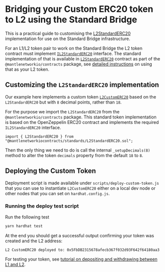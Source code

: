 # Bridging your Custom ERC20 token to L2 using the Standard Bridge

This is a practical guide to customising the [L2StandardERC20](https://github.com/mantlenetworkio/mantle/blob/main/packages/contracts/contracts/standards/L2StandardERC20.sol) implementation for use on the Standard Bridge infrastructure.

For an L1/L2 token pair to work on the Standard Bridge the L2 token contract must implement
[`IL2StandardERC20`](https://github.com/mantlenetworkio/mantle/blob/main/packages/contracts/contracts/standards/IL2StandardERC20.sol) interface. The standard implementation of that is available in
[`L2StandardERC20`](https://github.com/mantlenetworkio/mantle/blob/main/packages/contracts/contracts/standards/L2StandardERC20.sol) contract as part of the `@mantlenetworkio/contracts` package, see [detailed instructions](../standard-bridge-standard-token/README.md) on using that as your L2 token.

## Customizing the `L2StandardERC20` implementation

Our example here implements a custom token [`L2CustomERC20`](contracts/L2CustomERC20.sol) based on the `L2StandardERC20` but with `8` decimal points, rather than `18`.

For the purpose we import the `L2StandardERC20` from the `@mantlenetworkio/contracts` package. This standard token implementation is based on the OpenZeppelin ERC20 contract and implements the required `IL2StandardERC20` interface.

```
import { L2StandardERC20 } from "@mantlenetworkiocontracts/standards/L2StandardERC20.sol";
```

Then the only thing we need to do is call the internal `_setupDecimals(8)` method to alter the token `decimals` property from the default `18` to `8`.

## Deploying the Custom Token

Deployment script is made available under `scripts/deploy-custom-token.js` that you can use to instantiate `L2CustomERC20` either on a local dev node or other nodes that you can set on `hardhat.config.js`.

### Running the deploy test script

Run the following test

```sh
yarn hardhat test
```

At the end you should get a successful output confirming your token was created and the L2 address:

`L2 CustomERC20 deployed to: 0x5FbDB2315678afecb367f032d93F642f64180aa3`

For testing your token, see [tutorial on depositing and withdrawing between L1 and L2](../cross-dom-bridge).
